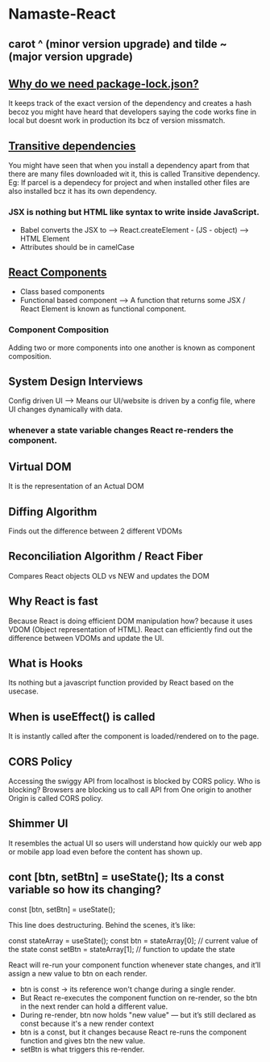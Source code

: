 # Namaste-React

## carot ^ (minor version upgrade) and tilde ~ (major version upgrade)

## **<u>Why do we need package-lock.json?</u>**
It keeps track of the exact version of the dependency and creates a hash becoz you might have heard that developers saying the code works fine in local but doesnt work in production its bcz of version missmatch.

## **<u>Transitive dependencies</u>**
 You might have seen that when you install a dependency apart from that there are many files downloaded wit it, this is called Transitive dependency. Eg: If parcel is a dependecy for project and when installed other files are also installed bcz it has its own dependency.

### JSX is nothing but HTML like syntax to write inside JavaScript.

- Babel converts the JSX to --> React.createElement - (JS - object) --> HTML Element
- Attributes should be in camelCase

## <u>React Components</u>
- Class based components
- Functional based component --> A function that returns some JSX / React Element is known as functional component.

### Component Composition
Adding two or more components into one another is known as component composition.

## System Design Interviews
Config driven UI --> Means our UI/website is driven by a config file, where UI changes dynamically with data.

### whenever a state variable changes React re-renders the component.

## Virtual DOM
It is the representation of an Actual DOM

## Diffing Algorithm
Finds out the difference between 2 different VDOMs

## Reconciliation Algorithm / React Fiber
Compares React objects OLD vs NEW and updates the DOM

## Why React is fast 
Because React is doing efficient DOM manipulation how? because it uses VDOM (Object representation of HTML). React can efficiently find out the difference between VDOMs and update the UI.

## What is Hooks
Its nothing but a javascript function provided by React based on the usecase.

## When is useEffect() is called
It is instantly called after the component is loaded/rendered on to the page.

## CORS Policy
Accessing the swiggy API from localhost is blocked by CORS policy. 
Who is blocking?
Browsers are blocking us to call API from One origin to another Origin is called CORS policy.

## Shimmer UI
It resembles the actual UI so users will understand how quickly our web app or mobile app load even before the content has shown up.

## cont [btn, setBtn] = useState(); Its a const variable so how its changing?
const [btn, setBtn] = useState(); 

This line does destructuring. Behind the scenes, it’s like:

const stateArray = useState();
const btn = stateArray[0];      // current value of the state
const setBtn = stateArray[1];   // function to update the state

React will re-run your component function whenever state changes, and it’ll assign a new value to btn on each render.
- btn is const → its reference won't change during a single render.
- But React re-executes the component function on re-render, so the btn in the next render can hold a different value.
- During re-render, btn now holds "new value" — but it’s still declared as const because it's a new render context
- btn is a const, but it changes because React re-runs the component function and gives btn the new value.
- setBtn is what triggers this re-render.